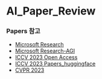 # AI_Paper_Review

### Papers 참고
- [Microsoft Research](https://www.microsoft.com/en-us/research/project/physics-of-agi/publications/)
- [Microsoft Research-AGI](https://www.microsoft.com/en-us/research/project/physics-of-agi/publications/)
- [ICCV 2023 Open Access](https://openaccess.thecvf.com/ICCV2023)
- [ICCV 2023 Papers_huggingface](https://huggingface.co/spaces/ICCV2023/ICCV2023-papers)
- [CVPR 2023](https://www.paperdigest.org/2023/05/cvpr-2023-highlights/)





<!---
### Classification
- AlexNet
- VGG
- ResNet
- Inception (V1, V2, V3, V4)

### Detection
- R-CNN
- OverFeat
- Fast R-CNN
- Faster R-CNN
- OHEM
- YOLO v1
- SSD
- R-FCN
- YOLO v2
- Feature Pyramid Net (FPN)
- RetinaNet
- Mask R-CNN
- YOLO v3
- RefineDet
- M2Det

### Segmentation
- FCN
- DeepLab

### Pointcloud / 3D
- PointNet
- PointNet ++
- RandLA-Net
- SE-PsudoGrid

### NLP
- Attention

### Image Caption
- Show and Tell
- Show, Attend and Tell
- DenseCap
- CLIP
- CLIP V2
- BLIP
- BLIP V2
- DALL-E

### GAN


### SLAM / ROS


### Multimodal
- Multimodal Machine Learning: A Survey and Taxonomy
- 

### Few shot / Meta Learning


### Zero shot classification


### Zero shot Detection


### Zero shot Segmentation


### Pose / Hand estimation


### Augmentation
--->
